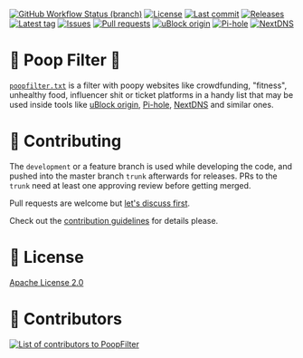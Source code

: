 [![GitHub Workflow Status (branch)](https://img.shields.io/github/workflow/status/Crazy-Marvin/PoopFilter/CI/development)](https://github.com/Crazy-Marvin/PoopFilter/actions)
[![License](https://img.shields.io/github/license/Crazy-Marvin/PoopFilter.svg)](https://github.com/Crazy-Marvin/PoopFilter/blob/development/LICENSE)
[![Last commit](https://img.shields.io/github/last-commit/Crazy-Marvin/PoopFilter.svg?style=flat)](https://github.com/Crazy-Marvin/PoopFilter/commits)
[![Releases](https://img.shields.io/github/downloads/Crazy-Marvin/PoopFilter/total.svg?style=flat)](https://github.com/Crazy-Marvin/PoopFilter/releases)
[![Latest tag](https://img.shields.io/github/tag/Crazy-Marvin/PoopFilter.svg?style=flat)](https://github.com/Crazy-Marvin/PoopFilter/tags)
[![Issues](https://img.shields.io/github/issues/Crazy-Marvin/PoopFilter.svg?style=flat)](https://github.com/Crazy-Marvin/PoopFilter/issues)
[![Pull requests](https://img.shields.io/github/issues-pr/Crazy-Marvin/PoopFilter.svg?style=flat)](https://github.com/Crazy-Marvin/PoopFilter/pulls)
[![uBlock origin](https://img.shields.io/badge/--PoopFilter?style=flat&logo=ublockorigin&label=uBlock%20origin&labelColor=0071FE&link=https%3A%2F%2Fcrazy-marvin.github.io%2FPoopFilter%2Fpoopfilter.txt)](https://crazy-marvin.github.io/PoopFilter/poopfilter.txt)
[![Pi-hole](https://img.shields.io/badge/--PoopFilter?style=flat&logo=pihole&label=Pi-hole&labelColor=0071FE&link=https%3A%2F%2Fcrazy-marvin.github.io%2FPoopFilter%2Fpoopfilter.txt)](https://crazy-marvin.github.io/PoopFilter/poopfilter.txt)
[![NextDNS](https://img.shields.io/badge/--PoopFilter?style=flat&logo=nextdns&label=NextDNS&labelColor=0071FE&link=https%3A%2F%2Fcrazy-marvin.github.io%2FPoopFilter%2Fpoopfilter.txt)](https://crazy-marvin.github.io/PoopFilter/poopfilter.txt)

# 💩 Poop Filter 💩

[`poopfilter.txt`](https://crazy-marvin.github.io/PoopFilter/poopfilter.txt) is a filter with poopy websites like crowdfunding, "fitness", unhealthy food, influencer shit or ticket platforms in a handy list that may be used inside tools like [uBlock origin](https://github.com/gorhill/uBlock), [Pi-hole](https://github.com/pi-hole), [NextDNS](https://nextdns.io/?from=4p5p5eqd) and similar ones.

# 🔨 Contributing

The ```development``` or a feature branch is used while developing the code, and pushed into the master branch ```trunk``` afterwards for releases.
PRs to the ```trunk``` need at least one approving review before getting merged.

Pull requests are welcome but [let's discuss first](https://github.com/Crazy-Marvin/PoopFilter/issues/1).

Check out the [contribution guidelines](https://github.com/Crazy-Marvin/PoopFilter/blob/trunk/.github/CONTRIBUTING.md) for details please.

# 📜 License

[Apache License 2.0](https://www.apache.org/licenses/LICENSE-2.0)

# 💙 Contributors

<a href="https://github.com/Crazy-Marvin/PoopFilter/graphs/contributors">
  <img alt="List of contributors to PoopFilter" src="https://contrib.rocks/image?repo=Crazy-Marvin/PoopFilter" />
</a>
